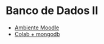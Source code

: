 # Banco de Dados II

- [Ambiente Moodle](https://ava.ifpr.edu.br/course/view.php?id=10118)
- [Colab + mongodb](https://colab.research.google.com/drive/1acwwPKcWz0ruwpBX070s7ViSZWyUqnuo#scrollTo=jDy-T1SjuoE7)
